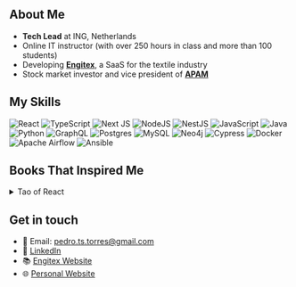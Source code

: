 ## About Me
- **Tech Lead** at ING, Netherlands
- Online IT instructor (with over 250 hours in class and more than 100 students)
- Developing [**Engitex**](https://engitex.pt), a SaaS for the textile industry
- Stock market investor and vice president of [**APAM**](https://apacionistasminoritarios.com/)

## My Skills
![React](https://img.shields.io/badge/react-%2320232a.svg?style=for-the-badge&logo=react&logoColor=%2361DAFB) 
![TypeScript](https://img.shields.io/badge/typescript-%23007ACC.svg?style=for-the-badge&logo=typescript&logoColor=white) 
![Next JS](https://img.shields.io/badge/Next-black?style=for-the-badge&logo=next.js&logoColor=white) 
![NodeJS](https://img.shields.io/badge/node.js-6DA55F?style=for-the-badge&logo=node.js&logoColor=white) 
![NestJS](https://img.shields.io/badge/nestjs-%23E0234E.svg?style=for-the-badge&logo=nestjs&logoColor=white) 
![JavaScript](https://img.shields.io/badge/javascript-%23323330.svg?style=for-the-badge&logo=javascript&logoColor=%23F7DF1E) 
![Java](https://img.shields.io/badge/Java-%23ED8B00.svg?style=for-the-badge&logo=java&logoColor=white) 
![Python](https://img.shields.io/badge/python-3670A0?style=for-the-badge&logo=python&logoColor=ffdd54) 
![GraphQL](https://img.shields.io/badge/-GraphQL-E10098?style=for-the-badge&logo=graphql&logoColor=white) 
![Postgres](https://img.shields.io/badge/postgres-%23316192.svg?style=for-the-badge&logo=postgresql&logoColor=white) 
![MySQL](https://img.shields.io/badge/mysql-4479A1.svg?style=for-the-badge&logo=mysql&logoColor=white) 
![Neo4j](https://img.shields.io/badge/Neo4j-%2300A3E0.svg?style=for-the-badge&logo=neo4j&logoColor=white) 
![Cypress](https://img.shields.io/badge/cypress-%2317202C.svg?style=for-the-badge&logo=cypress&logoColor=white) 
![Docker](https://img.shields.io/badge/docker-%230db7ed.svg?style=for-the-badge&logo=docker&logoColor=white) 
![Apache Airflow](https://img.shields.io/badge/Apache%20Airflow-017CEE?style=for-the-badge&logo=apacheairflow&logoColor=white) 
![Ansible](https://img.shields.io/badge/ansible-%231A1918.svg?style=for-the-badge&logo=ansible&logoColor=white)

## Books That Inspired Me
<details>
  <summary>Tao of React</summary>
</details>

## Get in touch
- 📧 Email: [pedro.ts.torres@gmail.com](mailto:pedro.ts.torres@gmail.com)
- 💼 [LinkedIn](https://www.linkedin.com/in/pedro-areal-torres/)
- 📚 [Engitex Website](https://engitex.pt/)
- 🌐 [Personal Website](https://me-pedro-areal-torres.netlify.app/)
